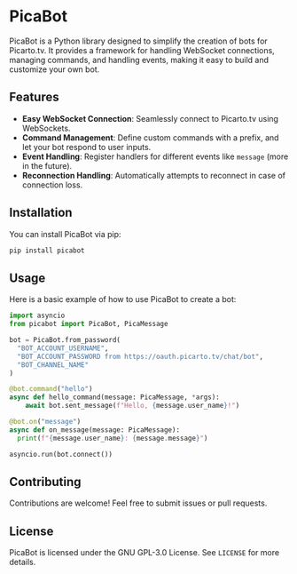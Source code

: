 # PicaBot

PicaBot is a Python library designed to simplify the creation of bots for Picarto.tv. It provides a framework for handling WebSocket connections, managing commands, and handling events, making it easy to build and customize your own bot.

## Features

- **Easy WebSocket Connection**: Seamlessly connect to Picarto.tv using WebSockets.
- **Command Management**: Define custom commands with a prefix, and let your bot respond to user inputs.
- **Event Handling**: Register handlers for different events like `message` (more in the future).
- **Reconnection Handling**: Automatically attempts to reconnect in case of connection loss.

## Installation

You can install PicaBot via pip:

```bash
pip install picabot
```

## Usage

Here is a basic example of how to use PicaBot to create a bot:

```python
import asyncio
from picabot import PicaBot, PicaMessage

bot = PicaBot.from_password(
  "BOT_ACCOUNT_USERNAME",
  "BOT_ACCOUNT_PASSWORD from https://oauth.picarto.tv/chat/bot",
  "BOT_CHANNEL_NAME"
)

@bot.command("hello")
async def hello_command(message: PicaMessage, *args):
    await bot.sent_message(f"Hello, {message.user_name}!")

@bot.on("message")
async def on_message(message: PicaMessage):
  print(f"{message.user_name}: {message.message}")

asyncio.run(bot.connect())
```

## Contributing

Contributions are welcome! Feel free to submit issues or pull requests.

## License

PicaBot is licensed under the GNU GPL-3.0 License. See `LICENSE` for more details.
